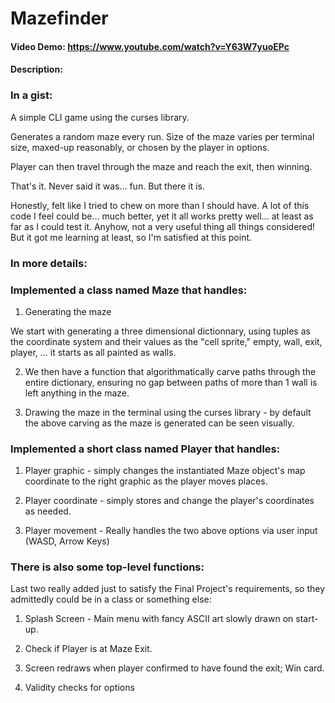 # Mazefinder
#### Video Demo: https://www.youtube.com/watch?v=Y63W7yuoEPc
#### Description:
### In a gist:
A simple CLI game using the curses library.

Generates a random maze every run. Size of the maze varies per terminal size, maxed-up reasonably, or chosen by the player in options.

Player can then travel through the maze and reach the exit, then winning.

That's it. Never said it was... fun. But there it is.

Honestly, felt like I tried to chew on more than I should have. A lot of this code I feel could be... much better, yet it all works pretty well... at least as far as I could test it.
Anyhow, not a very useful thing all things considered! But it got me learning at least, so I'm satisfied at this point.

### In more details:

### Implemented a class named Maze that handles:
1. Generating the maze

We start with generating a three dimensional dictionnary, using tuples as the coordinate system and their values as the "cell sprite," empty, wall, exit, player, ... it starts as all painted as walls.

2. We then have a function that algorithmatically carve paths through the entire dictionary, ensuring no gap between paths of more than 1 wall is left anything in the maze.

3. Drawing the maze in the terminal using the curses library - by default the above carving as the maze is generated can be seen visually.

### Implemented a short class named Player that handles:
1. Player graphic - simply changes the instantiated Maze object's map coordinate to the right graphic as the player moves places.

2. Player coordinate - simply stores and change the player's coordinates as needed.

3. Player movement - Really handles the two above options via user input (WASD, Arrow Keys)

### There is also some top-level functions:
Last two really added just to satisfy the Final Project's requirements, so they admittedly could be in a class or something else:
1. Splash Screen - Main menu with fancy ASCII art slowly drawn on start-up.

2. Check if Player is at Maze Exit.

3. Screen redraws when player confirmed to have found the exit; Win card.

4. Validity checks for options
